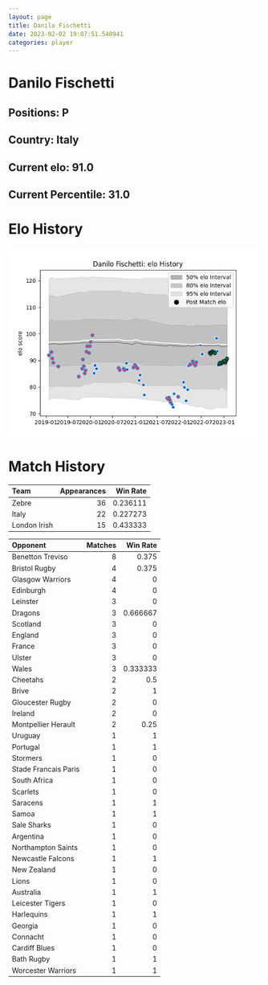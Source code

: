 ```yaml
---  
layout: page  
title: Danilo Fischetti  
date: 2023-02-02 19:07:51.540941  
categories: player  
---
```

# Danilo Fischetti

## Positions: P

## Country: Italy

## Current elo: 91.0

## Current Percentile: 31.0

# Elo History


![elo history](history_DaniloFischetti.png)
# Match History


| Team         |   Appearances |   Win Rate |
|:-------------|--------------:|-----------:|
| Zebre        |            36 |   0.236111 |
| Italy        |            22 |   0.227273 |
| London Irish |            15 |   0.433333 |

| Opponent             |   Matches |   Win Rate |
|:---------------------|----------:|-----------:|
| Benetton Treviso     |         8 |   0.375    |
| Bristol Rugby        |         4 |   0.375    |
| Glasgow Warriors     |         4 |   0        |
| Edinburgh            |         4 |   0        |
| Leinster             |         3 |   0        |
| Dragons              |         3 |   0.666667 |
| Scotland             |         3 |   0        |
| England              |         3 |   0        |
| France               |         3 |   0        |
| Ulster               |         3 |   0        |
| Wales                |         3 |   0.333333 |
| Cheetahs             |         2 |   0.5      |
| Brive                |         2 |   1        |
| Gloucester Rugby     |         2 |   0        |
| Ireland              |         2 |   0        |
| Montpellier Herault  |         2 |   0.25     |
| Uruguay              |         1 |   1        |
| Portugal             |         1 |   1        |
| Stormers             |         1 |   0        |
| Stade Francais Paris |         1 |   0        |
| South Africa         |         1 |   0        |
| Scarlets             |         1 |   0        |
| Saracens             |         1 |   1        |
| Samoa                |         1 |   1        |
| Sale Sharks          |         1 |   0        |
| Argentina            |         1 |   0        |
| Northampton Saints   |         1 |   0        |
| Newcastle Falcons    |         1 |   1        |
| New Zealand          |         1 |   0        |
| Lions                |         1 |   0        |
| Australia            |         1 |   1        |
| Leicester Tigers     |         1 |   0        |
| Harlequins           |         1 |   1        |
| Georgia              |         1 |   0        |
| Connacht             |         1 |   0        |
| Cardiff Blues        |         1 |   0        |
| Bath Rugby           |         1 |   1        |
| Worcester Warriors   |         1 |   1        |